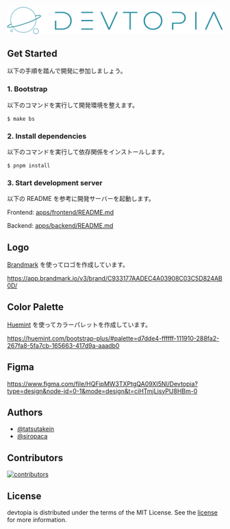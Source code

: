 <img src="docs/images/logo.png" alt="devtopia" />

## Get Started

以下の手順を踏んで開発に参加しましょう。

### 1. Bootstrap

以下のコマンドを実行して開発環境を整えます。

```shell
$ make bs
```

### 2. Install dependencies

以下のコマンドを実行して依存関係をインストールします。

```shell
$ pnpm install
```

### 3. Start development server

以下の README を参考に開発サーバーを起動します。

Frontend: [apps/frontend/README.md](./apps/frontend/README.md)

Backend: [apps/backend/README.md](./apps/backend/README.md)

## Logo

[Brandmark](https://app.brandmark.io/) を使ってロゴを作成しています。

https://app.brandmark.io/v3/brand/C933177AADEC4A03908C03C5D824AB0D/

## Color Palette

[Huemint](https://huemint.com/) を使ってカラーパレットを作成しています。

https://huemint.com/bootstrap-plus/#palette=d7dde4-ffffff-111910-288fa2-267fa8-5fa7cb-165663-417d9a-aaadb0

## Figma

https://www.figma.com/file/HQFipMW3TXPtgQA09XI5Nl/Devtopia?type=design&node-id=0-1&mode=design&t=ciHTmjLjsyPU8HBm-0

## Authors

- [@tatsutakein](https://github.com/tatsutakein)
- [@siropaca](https://github.com/siropaca)

## Contributors

<a href="https://github.com/albelium/devtopia/graphs/contributors">
  <img src="https://contrib.rocks/image?repo=albelium/devtopia"  alt="contributors"/>
</a>

## License

devtopia is distributed under the terms of the MIT License. See the [license](LICENSE) for more
information.
